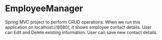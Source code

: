 # EmployeeManager
Spring MVC project to perform CRUD operations.
When we run this application on localhost://8080/, it shows employee contact details.
User can Edit and Delete existing information. 
User can save new contact details.
